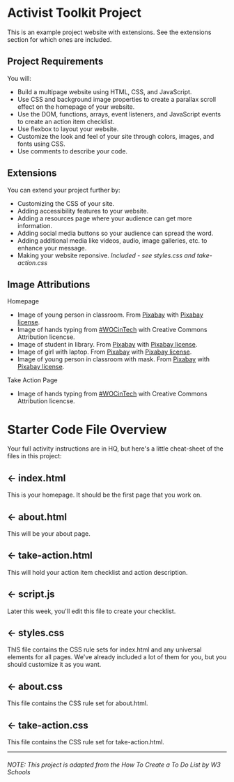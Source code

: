 # Activist Toolkit Project

This is an example project website with extensions. See the extensions section for which ones are included.

## Project Requirements

You will:

- Build a multipage website using HTML, CSS, and JavaScript.
- Use CSS and background image properties to create a parallax scroll effect on the homepage of your website.
- Use the DOM, functions, arrays, event listeners, and JavaScript events to create an action item checklist.
- Use flexbox to layout your website.
- Customize the look and feel of your site through colors, images, and fonts using CSS.
- Use comments to describe your code.

## Extensions

You can extend your project further by:

- Customizing the CSS of your site.
- Adding accessibility features to your website.
- Adding a resources page where your audience can get more information.
- Adding social media buttons so your audience can spread the word.
- Adding additional media like videos, audio, image galleries, etc. to enhance your message.
- Making your website reponsive. *Included - see styles.css and take-action.css*

## Image Attributions
Homepage
- Image of young person in classroom. From [Pixabay](https://pixabay.com/photos/education-people-school-child-3189934/) with [Pixabay license](https://pixabay.com/service/license/).
- Image of hands typing from [#WOCinTech](https://www.flickr.com/photos/wocintechchat/25926572291/) with Creative Commons Attribution licencse.
- Image of student in library. From [Pixabay](https://pixabay.com/photos/library-study-alone-reading-male-2414380/) with [Pixabay license](https://pixabay.com/service/license/).
- Image of girl with laptop. From [Pixabay](https://pixabay.com/photos/apple-computer-girl-iphone-laptop-1853337/) with [Pixabay license](https://pixabay.com/service/license/).
- Image of young person in classroom with mask. From [Pixabay](https://pixabay.com/photos/class-corona-mouth-guard-students-5120412/) with [Pixabay license](https://pixabay.com/service/license/).

Take Action Page
- Image of hands typing from [#WOCinTech](https://www.flickr.com/photos/wocintechchat/25926572291/) with Creative Commons Attribution licencse.

# Starter Code File Overview

Your full activity instructions are in HQ, but here's a little cheat-sheet of the files in this project:

## ← index.html

This is your homepage. It should be the first page that you work on.

## ← about.html

This will be your about page.

## ← take-action.html

This will hold your action item checklist and action description.

## ← script.js

Later this week, you'll edit this file to create your checklist.

## ← styles.css

ThIS file contains the CSS rule sets for index.html and any universal elements for all pages.
We've already included a lot of them for you, but you should customize it as you want.

## ← about.css

This file contains the CSS rule set for about.html.

## ← take-action.css

This file contains the CSS rule set for take-action.html.

---

###### *NOTE: This project is adapted from the How To Create a To Do List by W3 Schools*